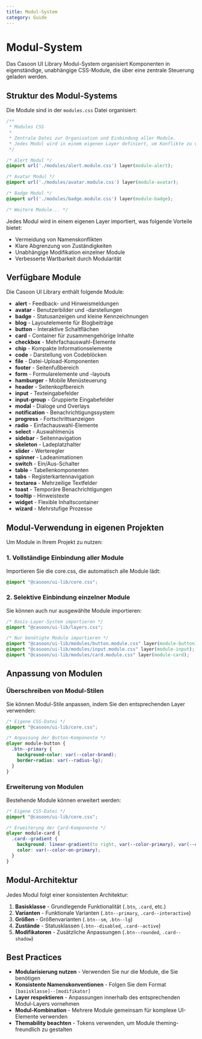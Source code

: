 ```yaml
---
title: Modul-System
category: Guide
---
```


# Modul-System

Das Casoon UI Library Modul-System organisiert Komponenten in eigenständige, unabhängige CSS-Module, die über eine zentrale Steuerung geladen werden.

## Struktur des Modul-Systems

Die Module sind in der `modules.css` Datei organisiert:

```css
/**
 * Modules CSS
 *
 * Zentrale Datei zur Organisation und Einbindung aller Module.
 * Jedes Modul wird in einem eigenen Layer definiert, um Konflikte zu vermeiden.
 */

/* Alert Modul */
@import url('./modules/alert.module.css') layer(module-alert);

/* Avatar Modul */
@import url('./modules/avatar.module.css') layer(module-avatar);

/* Badge Modul */
@import url('./modules/badge.module.css') layer(module-badge);

/* Weitere Module... */
```

Jedes Modul wird in einem eigenen Layer importiert, was folgende Vorteile bietet:
- Vermeidung von Namenskonflikten
- Klare Abgrenzung von Zuständigkeiten
- Unabhängige Modifikation einzelner Module
- Verbesserte Wartbarkeit durch Modularität

## Verfügbare Module

Die Casoon UI Library enthält folgende Module:

- **alert** - Feedback- und Hinweismeldungen
- **avatar** - Benutzerbilder und -darstellungen
- **badge** - Statusanzeigen und kleine Kennzeichnungen
- **blog** - Layoutelemente für Blogbeiträge
- **button** - Interaktive Schaltflächen
- **card** - Container für zusammengehörige Inhalte
- **checkbox** - Mehrfachauswahl-Elemente
- **chip** - Kompakte Informationselemente
- **code** - Darstellung von Codeblöcken
- **file** - Datei-Upload-Komponenten
- **footer** - Seitenfußbereich
- **form** - Formularelemente und -layouts
- **hamburger** - Mobile Menüsteuerung
- **header** - Seitenkopfbereich
- **input** - Texteingabefelder
- **input-group** - Gruppierte Eingabefelder
- **modal** - Dialoge und Overlays
- **notification** - Benachrichtigungssystem
- **progress** - Fortschrittsanzeigen
- **radio** - Einfachauswahl-Elemente
- **select** - Auswahlmenüs
- **sidebar** - Seitennavigation
- **skeleton** - Ladeplatzhalter
- **slider** - Werteregler
- **spinner** - Ladeanimationen
- **switch** - Ein/Aus-Schalter
- **table** - Tabellenkomponenten
- **tabs** - Registerkartennavigation
- **textarea** - Mehrzeilige Textfelder
- **toast** - Temporäre Benachrichtigungen
- **tooltip** - Hinweistexte
- **widget** - Flexible Inhaltscontainer
- **wizard** - Mehrstufige Prozesse

## Modul-Verwendung in eigenen Projekten

Um Module in Ihrem Projekt zu nutzen:

### 1. Vollständige Einbindung aller Module

Importieren Sie die core.css, die automatisch alle Module lädt:

```css
@import "@casoon/ui-lib/core.css";
```

### 2. Selektive Einbindung einzelner Module

Sie können auch nur ausgewählte Module importieren:

```css
/* Basis-Layer-System importieren */
@import "@casoon/ui-lib/layers.css";

/* Nur benötigte Module importieren */
@import "@casoon/ui-lib/modules/button.module.css" layer(module-button);
@import "@casoon/ui-lib/modules/input.module.css" layer(module-input);
@import "@casoon/ui-lib/modules/card.module.css" layer(module-card);
```

## Anpassung von Modulen

### Überschreiben von Modul-Stilen

Sie können Modul-Stile anpassen, indem Sie den entsprechenden Layer verwenden:

```css
/* Eigene CSS-Datei */
@import "@casoon/ui-lib/core.css";

/* Anpassung der Button-Komponente */
@layer module-button {
  .btn--primary {
    background-color: var(--color-brand);
    border-radius: var(--radius-lg);
  }
}
```

### Erweiterung von Modulen

Bestehende Module können erweitert werden:

```css
/* Eigene CSS-Datei */
@import "@casoon/ui-lib/core.css";

/* Erweiterung der Card-Komponente */
@layer module-card {
  .card--gradient {
    background: linear-gradient(to right, var(--color-primary), var(--color-accent));
    color: var(--color-on-primary);
  }
}
```

## Modul-Architektur

Jedes Modul folgt einer konsistenten Architektur:

1. **Basisklasse** - Grundlegende Funktionalität (`.btn`, `.card`, etc.)
2. **Varianten** - Funktionale Varianten (`.btn--primary`, `.card--interactive`)
3. **Größen** - Größenvarianten (`.btn--sm`, `.btn--lg`)
4. **Zustände** - Statusklassen (`.btn--disabled`, `.card--active`)
5. **Modifikatoren** - Zusätzliche Anpassungen (`.btn--rounded`, `.card--shadow`)

## Best Practices

- **Modularisierung nutzen** - Verwenden Sie nur die Module, die Sie benötigen
- **Konsistente Namenskonventionen** - Folgen Sie dem Format `[basisklasse]--[modifikator]`
- **Layer respektieren** - Anpassungen innerhalb des entsprechenden Modul-Layers vornehmen
- **Modul-Kombination** - Mehrere Module gemeinsam für komplexe UI-Elemente verwenden
- **Themability beachten** - Tokens verwenden, um Module theming-freundlich zu gestalten 
